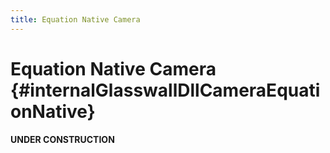 ```yaml
---
title: Equation Native Camera
---
```


Equation Native Camera {#internalGlasswallDllCameraEquationNative}
===============

**UNDER CONSTRUCTION**
